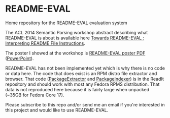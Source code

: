 README-EVAL
===========

Home repository for the README-EVAL evaluation system

The ACL 2014 Semantic Parsing workshop abstract describing what README-EVAL is about is available here [Towards README-EVAL : Interpreting README File Instructions](https://aclanthology.org/W14-2415/).

The poster I showed at the workshop is [README-EVAL poster PDF](https://drive.google.com/file/d/1K8GPTjDy17zFm4qnKQghFLYr1x7KYwmz/view?usp=sharing) ([PowerPoint](https://docs.google.com/presentation/d/1aPMW4DL_ipdrCCVgMWjuqCeDLUtgAkUC/edit?usp=sharing&ouid=102166964927080718529&rtpof=true&sd=true)).

README-EVAL has not been implemented yet which is why there is no code or data here.
The code that does exist is an RPM distro file extractor and browser.  That code ([PackageExtractor](https://github.com/jimwhite/ReadIt/tree/master/PackageExtractor) and [PackageIndexer](https://github.com/jimwhite/ReadIt/tree/master/PackageIndexer)) is in the ReadIt repository and should work with 
most any Fedora RPMS distribution.  That data is not reproduced here because it is fairly large
when unpacked (~35GB for Fedora Core 17).

Please subscribe to this repo and/or send me an email if you're interested in this project and would
like to use README-EVAL.
